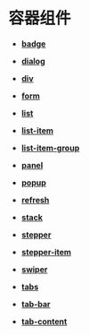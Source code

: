 # 容器组件<a name="ZH-CN_TOPIC_0000001127125102"></a>

-   **[badge](js-components-container-badge.md)**  

-   **[dialog](js-components-container-dialog.md)**  

-   **[div](js-components-container-div.md)**  

-   **[form](js-components-container-form.md)**  

-   **[list](js-components-container-list.md)**  

-   **[list-item](js-components-container-list-item.md)**  

-   **[list-item-group](js-components-container-list-item-group.md)**  

-   **[panel](js-components-container-panel.md)**  

-   **[popup](js-components-container-popup.md)**  

-   **[refresh](js-components-container-refresh.md)**  

-   **[stack](js-components-container-stack.md)**  

-   **[stepper](js-components-container-stepper.md)**  

-   **[stepper-item](js-components-container-stepper-item.md)**  

-   **[swiper](js-components-container-swiper.md)**  

-   **[tabs](js-components-container-tabs.md)**  

-   **[tab-bar](js-components-container-tab-bar.md)**  

-   **[tab-content](js-components-container-tab-content.md)**  


